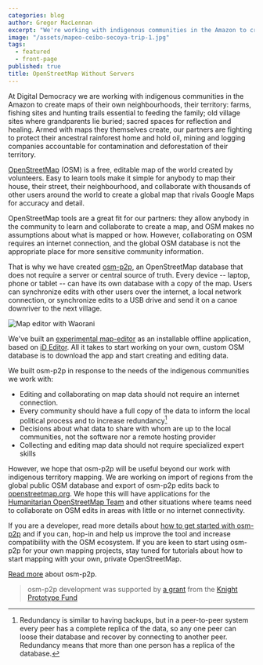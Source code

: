```yaml
---
categories: blog
author: Gregor MacLennan
excerpt: "We're working with indigenous communities in the Amazon to create territory maps which they use to defend their ancestral rainforest home from oil, mining and logging. We've built mapping tools based on OpenStreetMap that work offline and without any server."
image: "/assets/mapeo-ceibo-secoya-trip-1.jpg"
tags:
  - featured
  - front-page
published: true
title: OpenStreetMap Without Servers
---
```

At Digital Democracy we are working with indigenous communities in the Amazon to create maps of their own neighbourhoods, their territory: farms, fishing sites and hunting trails essential to feeding the family; old village sites where grandparents lie buried; sacred spaces for reflection and healing. Armed with maps they themselves create, our partners are fighting to protect their ancestral rainforest home and hold oil, mining and logging companies accountable for contamination and deforestation of their territory.

[OpenStreetMap][1] (OSM) is a free, editable map of the world created by volunteers. Easy to learn tools make it simple for anybody to map their house, their street, their neighbourhood, and collaborate with thousands of other users around the world to create a global map that rivals Google Maps for accuracy and detail.

OpenStreetMap tools are a great fit for our partners: they allow anybody in the community to learn and collaborate to create a map, and OSM makes no assumptions about what is mapped or how. However, collaborating on OSM requires an internet connection, and the global OSM database is not the appropriate place for more sensitive community information.

That is why we have created [osm-p2p][2], an OpenStreetMap database that does not require a server or central source of truth. Every device -- laptop, phone or tablet -- can have its own database with a copy of the map. Users can synchronize edits with other users over the internet, a local network connection, or synchronize edits to a USB drive and send it on a canoe downriver to the next village.

<div class="full-width">
<img alt="Map editor with Waorani" src="/assets/mapeo-ceibo-waorani-screencast.gif">
</div>

We've built an [experimental map-editor][4] as an installable offline application, based on [iD Editor][3]. All it takes to start working on your own, custom OSM database is to download the app and start creating and editing data.

We built osm-p2p in response to the needs of the indigenous communities we work with:

* Editing and collaborating on map data should not require an internet connection.
* Every community should have a full copy of the data to inform the local political process and to increase redundancy[^1]
* Decisions about what data to share with whom are up to the local communities, not the software nor a remote hosting provider
* Collecting and editing map data should not require specialized expert skills

However, we hope that osm-p2p will be useful beyond our work with indigenous territory mapping. We are working on import of regions from the global public OSM database and export of osm-p2p edits back to [openstreetmap.org][1]. We hope this will have applications for the [Humanitarian OpenStreetMap Team][5] and other situations where teams need to collaborate on OSM edits in areas with little or no internet connectivity.

If you are a developer, read more details about [how to get started with osm-p2p][2] and if you can, hop-in and help us improve the tool and increase compatibility with the OSM ecosystem. If you are keen to start using osm-p2p for your own mapping projects, stay tuned for tutorials about how to start mapping with your own, private OpenStreetMap.

[Read more][2] about osm-p2p.

> osm-p2p development was supported by [a grant][6] from the [Knight Prototype Fund][6]


[^1]: Redundancy is similar to having backups, but in a peer-to-peer system every peer has a complete replica of the data, so any one peer can loose their database and recover by connecting to another peer. Redundancy means that more than one person has a replica of the database.

[1]: https://www.openstreetmap.org
[2]: /blog/tech-blog/osm-p2p/
[3]: https://www.mapbox.com/blog/new-map-editor-launches-openstreetmap/
[4]: https://github.com/digidem/mapeo-desktop
[5]: https://hotosm.org
[6]: http://www.digital-democracy.org/blog/open-maps-for-everyone/
[7]: http://www.knightfoundation.org/funding-initiatives/knight-prototype-fund/
